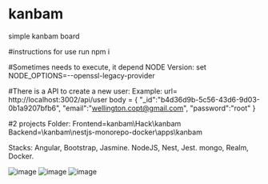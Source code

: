 # kanbam
simple kanbam board

#instructions for use
run npm i

#Sometimes needs to execute, it depend NODE Version:
set NODE_OPTIONS=--openssl-legacy-provider

#There is a API to create a new user:
Example:
url= http://localhost:3002/api/user
body = {
	"_id":"b4d36d9b-5c56-43d6-9d03-0b1a9207bfb6",
	"email":"wellington.copt@gmail.com",
	"password":"root"
}

#2 projects Folder:
Frontend=kanbam\Hack\kanbam
Backend=\kanbam\nestjs-monorepo-docker\apps\kanbam

Stacks: 
Angular, Bootstrap, Jasmine.
NodeJS, Nest, Jest.
mongo, Realm, Docker.


![image](https://user-images.githubusercontent.com/18073338/208189618-178f87e4-2995-4652-9e68-a395c4250de4.png)
![image](https://user-images.githubusercontent.com/18073338/208189762-ac8b69bf-1eb1-4b50-b767-9b92d426190b.png)
![image](https://user-images.githubusercontent.com/18073338/208189780-07364627-1512-43a6-8d93-a20515bf6065.png)

